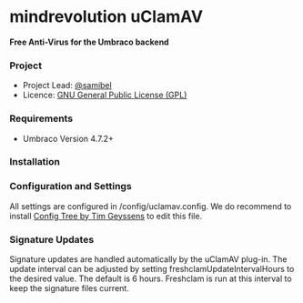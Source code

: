 # mindrevolution uClamAV
**Free Anti-Virus for the Umbraco backend**

### Project
* Project Lead: [@samibel](https://twitter.com/#!/samibel)
* Licence: [GNU General Public License (GPL)](http://www.gnu.org/licenses/gpl-3.0)

### Requirements
* Umbraco Version 4.7.2+

### Installation

###  Configuration and Settings

All settings are configured in /config/uclamav.config. We do recommend to install [Config Tree by Tim Geyssens](http://our.umbraco.org/projects/developer-tools/config-tree) to edit this file.

### Signature Updates
Signature updates are handled automatically by the uClamAV plug-in. The update interval can be adjusted by setting
  freshclamUpdateIntervalHours
to the desired value. The default is 6 hours. Freshclam is run at this interval to keep the signature files current.